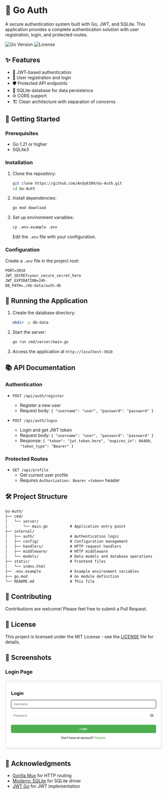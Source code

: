 # 🔐 Go Auth

A secure authentication system built with Go, JWT, and SQLite. This application provides a complete authentication solution with user registration, login, and protected routes.

![Go Version](https://img.shields.io/badge/Go-1.21+-00ADD8?style=flat-square&logo=go)
![License](https://img.shields.io/badge/License-MIT-blue.svg?style=flat-square)

## ✨ Features

- 🔐 JWT-based authentication
- 👤 User registration and login
- 🛡️ Protected API endpoints
- 💾 SQLite database for data persistence
- 🌐 CORS support
- 🏗️ Clean architecture with separation of concerns

## 🚀 Getting Started

### Prerequisites

- Go 1.21 or higher
- SQLite3

### Installation

1. Clone the repository:
   ```bash
   git clone https://github.com/Andy6309/Go-Auth.git
   cd Go-Auth
   ```

2. Install dependencies:
   ```bash
   go mod download
   ```

3. Set up environment variables:
   ```bash
   cp .env.example .env
   ```
   Edit the `.env` file with your configuration.

### Configuration

Create a `.env` file in the project root:

```env
PORT=3010
JWT_SECRET=your_secure_secret_here
JWT_EXPIRATION=24h
DB_PATH=./db-data/auth.db
```

## 🏃 Running the Application

1. Create the database directory:
   ```bash
   mkdir -p db-data
   ```

2. Start the server:
   ```bash
   go run cmd/server/main.go
   ```

3. Access the application at `http://localhost:3010`

## 📚 API Documentation

### Authentication

- `POST /api/auth/register`
  - Register a new user
  - Request body: `{ "username": "user", "password": "password" }`

- `POST /api/auth/login`
  - Login and get JWT token
  - Request body: `{ "username": "user", "password": "password" }`
  - Response: `{ "token": "jwt.token.here", "expires_in": 86400, "token_type": "Bearer" }`

### Protected Routes

- `GET /api/profile`
  - Get current user profile
  - Requires `Authorization: Bearer <token>` header

## 🛠️ Project Structure

```
Go-Auth/
├── cmd/
│   └── server/
│       └── main.go          # Application entry point
├── internal/
│   ├── auth/                # Authentication logic
│   ├── config/              # Configuration management
│   ├── handlers/            # HTTP request handlers
│   ├── middleware/          # HTTP middleware
│   └── models/              # Data models and database operations
├── static/                  # Frontend files
│   └── index.html
├── .env.example             # Example environment variables
├── go.mod                   # Go module definition
└── README.md                # This file
```

## 🤝 Contributing

Contributions are welcome! Please feel free to submit a Pull Request.

## 📄 License

This project is licensed under the MIT License - see the [LICENSE](LICENSE) file for details.

## 📸 Screenshots

### Login Page
![Login Page](images/Login-Page.png)

## 🙏 Acknowledgments

- [Gorilla Mux](https://github.com/gorilla/mux) for HTTP routing
- [Modernc SQLite](https://modernc.org/sqlite) for SQLite driver
- [JWT Go](https://github.com/dgrijalva/jwt-go) for JWT implementation

